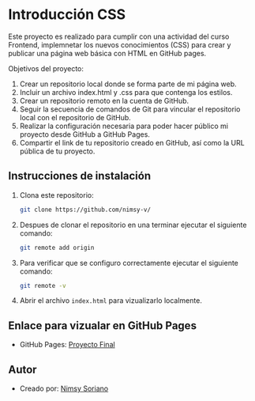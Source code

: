 # Introducción CSS

Este proyecto es realizado para cumplir con una actividad del curso Frontend, implemnetar los nuevos conocimientos (CSS) para crear y publicar una página web básica con HTML en GitHub pages.

Objetivos del proyecto:

1. Crear un repositorio local donde se forma parte de mi página web.
2. Incluir un archivo index.html y .css para que contenga los estilos.
3. Crear un repositorio remoto en la cuenta de GitHub.
4. Seguir la secuencia de comandos de Git para vincular el repositorio local con el repositorio de GitHub.
5. Realizar la configuración necesaria para poder hacer público mi proyecto desde GitHub a GitHub Pages.
6. Compartir el link de tu repositorio creado en GitHub, así como la URL pública de tu proyecto.

## Instrucciones de instalación

1. Clona este repositorio:

   ```bash
   git clone https://github.com/nimsy-v/
   ```

2. Despues de clonar el repositorio en una terminar ejecutar el siguiente comando:

   ```bash
   git remote add origin
   ```

3. Para verificar que se configuro correctamente ejecutar el siguiente comando:

   ```bash
   git remote -v
   ```

4. Abrir el archivo `index.html` para vizualizarlo localmente.

## Enlace para vizualar en GitHub Pages

- GitHub Pages: [Proyecto Final](https://nimsy-v.github.io/)

## Autor

- Creado por: [Nimsy Soriano](https://github.com/nimsy-v)
